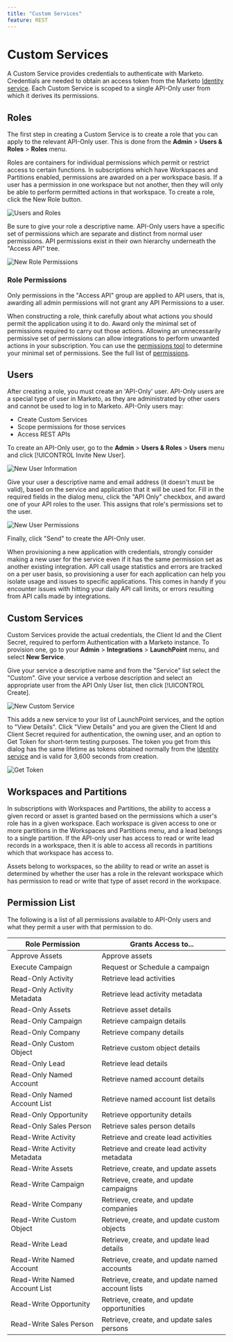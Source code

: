 ```yaml
---
title: "Custom Services"
feature: REST
---
```


# Custom Services

A Custom Service provides credentials to authenticate with Marketo. Credentials are needed to obtain an access token from the Marketo [Identity service](https://developer.adobe.com/marketo-apis/api/identity/#tag/Identity/operation/identityUsingGET). Each Custom Service is scoped to a single API-Only user from which it derives its permissions.

## Roles

The first step in creating a Custom Service is to create a role that you can apply to the relevant API-Only user. This is done from the **Admin** > **Users & Roles** > **Roles** menu.

Roles are containers for individual permissions which permit or restrict access to certain functions. In subscriptions which have Workspaces and Partitions enabled, permissions are awarded on a per workspace basis. If a user has a permission in one workspace but not another, then they will only be able to perform permitted actions in that workspace. To create a role, click the New Role button.

![Users and Roles](assets/admin-users-and-roles-roles.png)

Be sure to give your role a descriptive name. API-Only users have a specific set of permissions which are separate and distinct from normal user permissions. API permissions exist in their own hierarchy underneath the "Access API" tree.

![New Role Permissions](assets/new-role-access-api-permissions.png)

### Role Permissions

Only permissions in the "Access API" group are applied to API users, that is, awarding all admin permissions will not grant any API Permissions to a user.

When constructing a role, think carefully about what actions you should permit the application using it to do. Award only the minimal set of permissions required to carry out those actions. Allowing an unnecessarily permissive set of permissions can allow integrations to perform unwanted actions in your subscription. You can use the [permissions tool](endpoint-index.md#permissions) to determine your minimal set of permissions. See the full list of [permissions](#permission_list).

## Users

After creating a role, you must create an 'API-Only' user. API-Only users are a special type of user in Marketo, as they are administrated by other users and cannot be used to log in to Marketo. API-Only users may:

- Create Custom Services
- Scope permissions for those services
- Access REST APIs

To create an API-Only user, go to the **Admin** > **Users & Roles** > **Users** menu and click [!UICONTROL Invite New User].

![New User Information](assets/new-user-info.png)

Give your user a descriptive name and email address (it doesn't must be valid), based on the service and application that it will be used for. Fill in the required fields in the dialog menu, click the "API Only" checkbox, and award one of your API roles to the user. This assigns that role's permissions set to the user.

![New User Permissions](assets/new-user-permissions.png)

Finally, click "Send" to create the API-Only user.

When provisioning a new application with credentials, strongly consider making a new user for the service even if it has the same permission set as another existing integration. API call usage statistics and errors are tracked on a per user basis, so provisioning a user for each application can help you isolate usage and issues to specific applications. This comes in handy if you encounter issues with hitting your daily API call limits, or errors resulting from API calls made by integrations.

## Custom Services

Custom Services provide the actual credentials, the Client Id and the Client Secret, required to perform Authentication with a Marketo instance. To provision one, go to your **Admin** > **Integrations** > **LaunchPoint** menu, and select **New Service**.

Give your service a descriptive name and from the "Service" list select the "Custom". Give your service a verbose description and select an appropriate user from the API Only User list, then click [!UICONTROL Create].

![New Custom Service](assets/admin-launchpoint-new-service.png)

This adds a new service to your list of LaunchPoint services, and the option to "View Details". Click "View Details" and you are given the Client Id and Client Secret required for authentication, the owning user, and an option to Get Token for short-term testing purposes. The token you get from this dialog has the same lifetime as tokens obtained normally from the [Identity service](https://developer.adobe.com/marketo-apis/api/identity/#tag/Identity/operation/identityUsingGET) and is valid for 3,600 seconds from creation.

![Get Token](assets/get-token.png)

## Workspaces and Partitions

In subscriptions with Workspaces and Partitions, the ability to access a given record or asset is granted based on the permissions which a user's role has in a given workspace. Each workspace is given access to one or more partitions in the Workspaces and Partitions menu, and a lead belongs to a single partition. If the API-only user has access to read or write lead records in a workspace, then it is able to access all records in partitions which that workspace has access to.

Assets belong to workspaces, so the ability to read or write an asset is determined by whether the user has a role in the relevant workspace which has permission to read or write that type of asset record in the workspace.

## Permission List

The following is a list of all permissions available to API-Only users and what they permit a user with that permission to do.

| Role Permission | Grants Access to... |
| --- | --- |
| Approve Assets | Approve assets |
| Execute Campaign | Request or Schedule a campaign |
| Read-Only Activity | Retrieve lead activities |
| Read-Only Activity Metadata | Retrieve lead activity metadata |
| Read-Only Assets | Retrieve asset details |
| Read-Only Campaign | Retrieve campaign details |
| Read-Only Company | Retrieve company details |
| Read-Only Custom Object | Retrieve custom object details |
| Read-Only Lead | Retrieve lead details |
| Read-Only Named Account | Retrieve named account details |
| Read-Only Named Account List | Retrieve named account list details |
| Read-Only Opportunity | Retrieve opportunity details |
| Read-Only Sales Person | Retrieve sales person details |
| Read-Write Activity | Retrieve and create lead activities |
| Read-Write Activity Metadata | Retrieve and create lead activity metadata |
| Read-Write Assets | Retrieve, create, and update assets |
| Read-Write Campaign | Retrieve, create, and update campaigns |
| Read-Write Company | Retrieve, create, and update companies |
| Read-Write Custom Object | Retrieve, create, and update custom objects |
| Read-Write Lead | Retrieve, create, and update lead details |
| Read-Write Named Account | Retrieve, create, and update named accounts |
| Read-Write Named Account List | Retrieve, create, and update named account lists |
| Read-Write Opportunity | Retrieve, create, and update opportunities |
| Read-Write Sales Person | Retrieve, create, and update sales persons |
